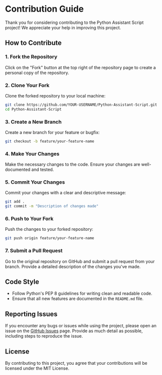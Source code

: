 # Contribution Guide

Thank you for considering contributing to the Python Assistant Script project! We appreciate your help in improving this project.

## How to Contribute

### 1. Fork the Repository

Click on the "Fork" button at the top right of the repository page to create a personal copy of the repository.

### 2. Clone Your Fork

Clone the forked repository to your local machine:

```bash
git clone https://github.com/YOUR-USERNAME/Python-Assistant-Script.git
cd Python-Assistant-Script
```

### 3. Create a New Branch

Create a new branch for your feature or bugfix:

```bash
git checkout -b feature/your-feature-name
```

### 4. Make Your Changes

Make the necessary changes to the code. Ensure your changes are well-documented and tested.

### 5. Commit Your Changes

Commit your changes with a clear and descriptive message:

```bash
git add .
git commit -m "Description of changes made"
```

### 6. Push to Your Fork

Push the changes to your forked repository:

```bash
git push origin feature/your-feature-name
```

### 7. Submit a Pull Request

Go to the original repository on GitHub and submit a pull request from your branch. Provide a detailed description of the changes you've made.

## Code Style

- Follow Python's PEP 8 guidelines for writing clean and readable code.
- Ensure that all new features are documented in the `README.md` file.

## Reporting Issues

If you encounter any bugs or issues while using the project, please open an issue on the [GitHub Issues](https://github.com/LEGION-0-1/Python-Assistant-Script/issues) page. Provide as much detail as possible, including steps to reproduce the issue.

## License

By contributing to this project, you agree that your contributions will be licensed under the MIT License.